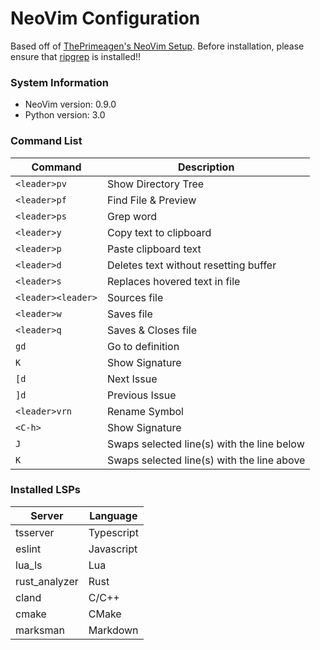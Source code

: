 # NeoVim Configuration
Based off of [ThePrimeagen's NeoVim Setup](https://github.com/ThePrimeagen/init.lua).
Before installation, please ensure that [ripgrep](https://github.com/BurntSushi/ripgrep) is installed!!

### System Information
- NeoVim version: 0.9.0
- Python version: 3.0

### Command List
| Command         | Description                                |
| ---             | ---                                        |
| `<leader>pv`    | Show Directory Tree                        |
| `<leader>pf`    | Find File & Preview                        |
| `<leader>ps`    | Grep word                                  |
| `<leader>y`     | Copy text to clipboard                     |
| `<leader>p`     | Paste clipboard text                       |
| `<leader>d`     | Deletes text without resetting buffer      |
| `<leader>s`     | Replaces hovered text in file              |
| `<leader><leader>` | Sources file                            |
| `<leader>w`     | Saves file                                 |
| `<leader>q`     | Saves & Closes file                        |
| `gd`            | Go to definition                           |
| `K`             | Show Signature                             |
| `[d`            | Next Issue                                 |
| `]d`            | Previous Issue                             |
| `<leader>vrn`   | Rename Symbol                              |
| `<C-h>`         | Show Signature                             |
| `J`             | Swaps selected line(s) with the line below |
| `K`             | Swaps selected line(s) with the line above |

### Installed LSPs
| Server         | Language    |
| ---            | ---         |
| tsserver       | Typescript  |
| eslint         | Javascript  |
| lua_ls         | Lua         |
| rust_analyzer  | Rust        |
| cland          | C/C++       |
| cmake          | CMake       |
| marksman       | Markdown    |

